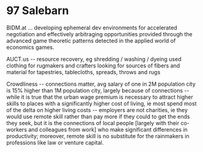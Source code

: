 # 97 Salebarn 

BIDM.at ... developing ephemeral dev environments for accelerated negotiation and effectively arbitraging opportunities provided through the advanced game theoretic patterns detected in the applied world of economics games.

AUCT.us -- resource recovery, eg shredding / washing / dyeing used clothing for rugmakers and crafters looking for sources of fibers and material for tapestries, tablecloths, spreads, throws and rugs

Crowdliness -- connections matter, avg salary of one in 2M population city is 15% higher than 1M population city, largely because of connections -- while it is true that the urban wage premium is necessary to attract higher skills to places with a significantly higher cost of living, ie most spend most of the delta on higher living costs -- employers are not charities, ie they would use remote skill rather than pay more if they could to get the ends they seek, but it is the connections of local people [largely with their co-workers and colleagues from work] who make significant differences in productivity; moreover, remote skill is no substitute for the rainmakers in professions like law or venture capital.

